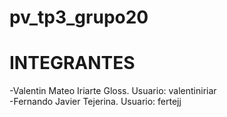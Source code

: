 # pv_tp3_grupo20  <br>
# INTEGRANTES  <br>
-Valentin Mateo Iriarte Gloss. Usuario: valentiniriar <br>
-Fernando Javier Tejerina. Usuario: fertejj  <br>
